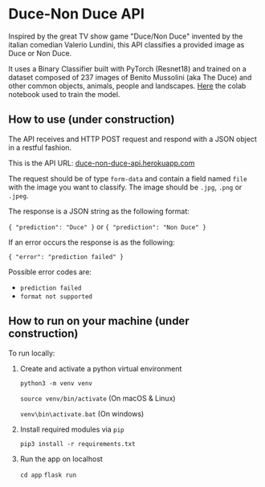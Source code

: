 # Duce-Non Duce API

Inspired by the great TV show game "Duce/Non Duce" invented by the italian comedian Valerio Lundini, this API classifies a provided image as Duce or Non Duce.

It uses a Binary Classifier built with PyTorch (Resnet18) and trained on a dataset composed of 237 images of Benito Mussolini (aka The Duce) and other common objects, animals, people and landscapes.
[Here](https://colab.research.google.com/drive/1zq6u_23rIQRTmiAAA1TeZo2q1J-iE4i0?usp=sharing) the colab notebook used to train the model.

## How to use (under construction)

The API receives and HTTP POST request and respond with a JSON object in a restful fashion.

This is the API URL: [duce-non-duce-api.herokuapp.com](duce-non-duce-api.herokuapp.com)

The request should be of type `form-data` and contain a field named `file` with the image you want to classify. The image should be `.jpg`, `.png` or `.jpeg`.

The response is a JSON string as the following format:

`{ "prediction": "Duce" }` or `{ "prediction": "Non Duce" }`

If an error occurs the response is as the following:

`{ "error": "prediction failed" }`

Possible error codes are:

- `prediction failed`
- `format not supported`

## How to run on your machine (under construction)

To run locally:

1. Create and activate a python virtual environment

   `python3 -m venv venv`

   `source venv/bin/activate` (On macOS & Linux)

   `venv\bin\activate.bat` (On windows)

2. Install required modules via `pip`

   `pip3 install -r requirements.txt`

3. Run the app on localhost

   `cd app`
   `flask run`
